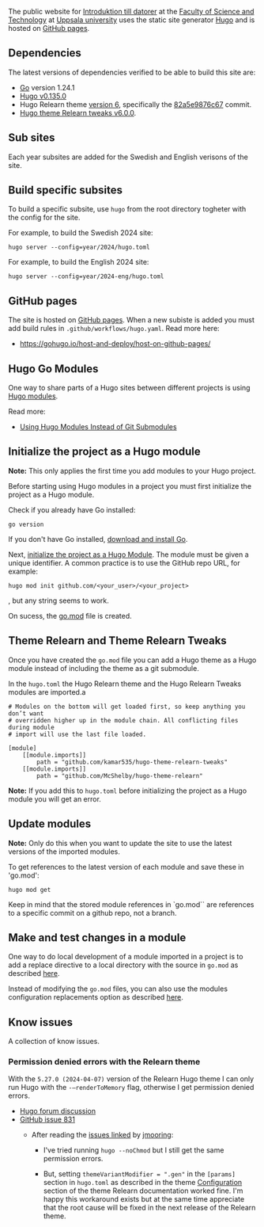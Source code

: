 The public website for [Introduktion till datorer](https://introduktion-till-datorer.github.io/) at the [Faculty of Science and Technology](https://www.uu.se/en/students/faculty/science-and-technology) at [Uppsala university](https://www.uu.se/en) uses the static site generator [Hugo](https://gohugo.io/) and is hosted on [GitHub pages](https://pages.github.com/).

## Dependencies 

The latest versions of dependencies verified to be able to build this site are:

- [Go][go] version 1.24.1
- [Hugo v0.135.0][v0.135.0]
- Hugo Relearn theme [version 6][relearn-6], specifically the [82a5e9876c67] commit. 
- [Hugo theme Relearn tweaks v6.0.0][tweaks-6.0.0]. 

[go]: https://go.dev/

[v0.135.0]: https://github.com/gohugoio/hugo/releases/tag/v0.135.0

[82a5e9876c67]: https://github.com/McShelby/hugo-theme-relearn/commit/82a5e9876c67

[relearn-6]: https://mcshelby.github.io/hugo-theme-relearn/introduction/changelog/6/index.html

[ebc04a643c2]: https://github.com/kamar535/hugo-theme-relearn-tweaks/commit/ebc04a643c2d

[tweaks-6.0.0]: https://github.com/kamar535/hugo-theme-relearn-tweaks/releases/tag/v6.x

## Sub sites

Each year subsites are added for the Swedish and English verisons of the site. 

## Build specific subsites

To build a specific subsite, use `hugo` from the root directory togheter with the config for the site. 

For example, to build the Swedish 2024 site: 

```
hugo server --config=year/2024/hugo.toml
```

For example, to build the English 2024 site: 

```
hugo server --config=year/2024-eng/hugo.toml
```

## GitHub pages 

The site is hosted on [GitHub pages](https://pages.github.com/). When a new subiste is added you must add build rules in `.github/workflows/hugo.yaml`. Read more here:

- https://gohugo.io/host-and-deploy/host-on-github-pages/

## Hugo Go Modules

One way to share parts of a Hugo sites between different projects is using [Hugo
modules](https://gohugo.io/hugo-modules/). 

Read more: 

- [Using Hugo Modules Instead of Git Submodules](https://www.adamormsby.com/posts/012-hugo-modules/)

## Initialize the project as a Hugo module

**Note:** This only applies the first time you add modules to your Hugo project. 

Before starting using Hugo modules in a project you must first initialize the project as a Hugo module. 

Check if you already have Go installed: 

```
go version
```

If you don't have Go installed, [download and install
Go](https://go.dev/doc/install). 

Next, [initialize the project as a Hugo Module](https://gohugo.io/commands/hugo_mod_init/). The module must be given a unique identifier. A common practice is to use the GitHub repo URL, for example:


```
hugo mod init github.com/<your_user>/<your_project>
```

, but any string seems to work. 

On sucess, the [go.mod](https://go.dev/doc/modules/gomod-ref) file is created. 


## Theme Relearn and Theme Relearn Tweaks

Once you have created the `go.mod` file you can add a Hugo theme as a Hugo
module instead of including the theme as a git submodule.

In the `hugo.toml` the Hugo Relearn theme and the Hugo Relearn Tweaks modules are imported.a

```
# Modules on the bottom will get loaded first, so keep anything you don’t want
# overridden higher up in the module chain. All conflicting files during module
# import will use the last file loaded. 

[module]
    [[module.imports]]
        path = "github.com/kamar535/hugo-theme-relearn-tweaks"
    [[module.imports]]
        path = "github.com/McShelby/hugo-theme-relearn"

````


**Note:** If you add this to `hugo.toml` before initializing the project as a Hugo module
you will get an error. 


## Update modules

**Note:** Only do this when you want to update the site to use the latest versions of the imported modules. 

To get references to the latest version of each module and save these in 'go.mod':

```
hugo mod get
```

Keep in mind that the stored module references in `go.mod`` are references to a
specific commit on a github repo, not a branch. 

## Make and test changes in a module

One way to do local development of a module imported in a project is to add a
replace directive to a local directory with the source in `go.mod` as described
[here](https://gohugo.io/hugo-modules/use-modules/#make-and-test-changes-in-a-module).

Instead of modifying the `go.mod` files, you can also use the modules
configuration replacements option as described [here](https://gohugo.io/hugo-modules/configuration/#module-configuration-top-level).


## Know issues

A collection of know issues. 

### Permission denied errors with the Relearn theme

With the `5.27.0 (2024-04-07)` version of the Relearn Hugo theme I can only
run Hugo with the  `-–renderToMemory` flag, otherwise I get permission denied
errors. 

- [Hugo forum discussion](https://discourse.gohugo.io/t/can-only-run-hugo-with-rendertomemory-otherwise-gets-permission-denied-errors-even-after-chmod-a-rwx/49335)  
- [GitHub issue 831](https://github.com/McShelby/hugo-theme-relearn/issues/831)
  - After reading the [issues
linked](https://github.com/McShelby/hugo-theme-relearn/issues/831#issuecomment-2061733009)
by [jmooring](https://github.com/jmooring):

    -  I've tried running ` hugo --noChmod `
but I still get the same permission errors.  

    -  But, setting `themeVariantModifier = ".gen"` in the `[params]` section in `hugo.toml` as described in the theme [Configuration](https://mcshelby.github.io/hugo-theme-relearn/basics/configuration/index.html#annotated-config-options) section of the theme Relearn documentation  worked fine.  I'm happy this workaround exists but at the same time appreciate that the  root cause will  be fixed in the next release of the Relearn theme. 





